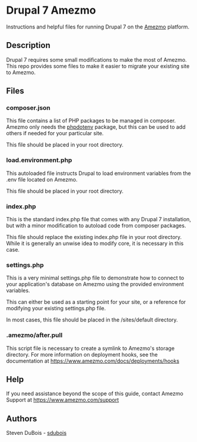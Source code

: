 # Drupal 7 Amezmo

Instructions and helpful files for running Drupal 7 on the [Amezmo](http://amezmo.com) platform.

## Description

Drupal 7 requires some small modifications to make the most of Amezmo. This repo provides some files to make it easier to migrate your existing site to Amezmo.

## Files

###  composer.json

This file contains a list of PHP packages to be managed in composer. Amezmo only needs the [phpdotenv](https://github.com/vlucas/phpdotenv) package, but this can be used to add others if needed for your particular site.

This file should be placed in your root directory. 

### load.environment.php

This autoloaded file instructs Drupal to load environment variables from the .env file located on Amezmo.

This file should be placed in your root directory. 

### index.php

This is the standard index.php file that comes with any Drupal 7 installation, but with a minor modification to autoload code from composer packages. 

This file should replace the existing index.php file in your root directory. While it is generally an unwise idea to modify core, it is necessary in this case.

### settings.php

This is a very minimal settings.php file to demonstrate how to connect to your application's database on Amezmo using the provided environment variables. 

This can either be used as a starting point for your site, or a reference for modifying your existing settings.php file. 

In most cases, this file should be placed in the /sites/default directory. 

### .amezmo/after.pull

This script file is necessary to create a symlink to Amezmo's storage directory. For more information on deployment hooks, see the documentation at https://www.amezmo.com/docs/deployments/hooks

## Help

If you need assistance beyond the scope of this guide, contact Amezmo Support at https://www.amezmo.com/support

## Authors

Steven DuBois - [sdubois](https://github.com/sdubois)

